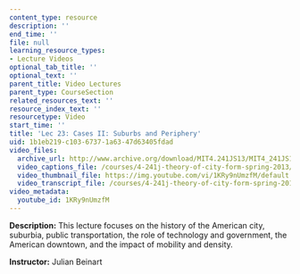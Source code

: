 ```yaml
---
content_type: resource
description: ''
end_time: ''
file: null
learning_resource_types:
- Lecture Videos
optional_tab_title: ''
optional_text: ''
parent_title: Video Lectures
parent_type: CourseSection
related_resources_text: ''
resource_index_text: ''
resourcetype: Video
start_time: ''
title: 'Lec 23: Cases II: Suburbs and Periphery'
uid: 1b1eb219-c103-6737-1a63-47d63405fdad
video_files:
  archive_url: http://www.archive.org/download/MIT4.241JS13/MIT4_241JS13_lec23_300k.mp4
  video_captions_file: /courses/4-241j-theory-of-city-form-spring-2013/e0c54b1a92e95b07817ceece54494aa5_1KRy9nUmzfM.vtt
  video_thumbnail_file: https://img.youtube.com/vi/1KRy9nUmzfM/default.jpg
  video_transcript_file: /courses/4-241j-theory-of-city-form-spring-2013/7721f70a13927177805e67b3d7c279b4_1KRy9nUmzfM.pdf
video_metadata:
  youtube_id: 1KRy9nUmzfM
---
```


**Description:** This lecture focuses on the history of the American city, suburbia, public transportation, the role of technology and government, the American downtown, and the impact of mobility and density.

**Instructor:** Julian Beinart